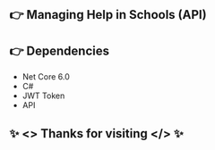 ## 👉 Managing Help in Schools (API)


## 👉 Dependencies

- Net Core 6.0
- C#
- JWT Token
- API

## ✨ <> Thanks for visiting </> ✨
